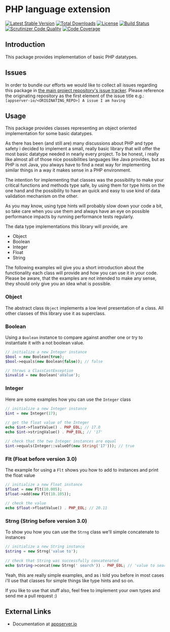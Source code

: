# PHP language extension

[![Latest Stable Version](https://img.shields.io/packagist/v/appserver-io/lang.svg?style=flat-square)](https://packagist.org/packages/appserver-io/lang) 
 [![Total Downloads](https://img.shields.io/packagist/dt/appserver-io/lang.svg?style=flat-square)](https://packagist.org/packages/appserver-io/lang)
 [![License](https://img.shields.io/packagist/l/appserver-io/lang.svg?style=flat-square)](https://packagist.org/packages/appserver-io/lang)
 [![Build Status](https://img.shields.io/travis/appserver-io/lang/master.svg?style=flat-square)](http://travis-ci.org/appserver-io/lang)
 [![Scrutinizer Code Quality](https://img.shields.io/scrutinizer/g/appserver-io/lang/master.svg?style=flat-square)](https://scrutinizer-ci.com/g/appserver-io/lang/?branch=master)
 [![Code Coverage](https://img.shields.io/scrutinizer/coverage/g/appserver-io/lang/master.svg?style=flat-square)](https://scrutinizer-ci.com/g/appserver-io/lang/?branch=master)

## Introduction

This package provides implementation of basic PHP datatypes.

## Issues

In order to bundle our efforts we would like to collect all issues regarding this package in [the main project repository's issue tracker](https://github.com/appserver-io/appserver/issues).
Please reference the originating repository as the first element of the issue title e.g.:
`[appserver-io/<ORIGINATING_REPO>] A issue I am having`

## Usage

This package provides classes representing an object oriented implementation for some basic datatypes. 

As there has been (and still are) many discussions about PHP and type safety i decided to implement a small, really
basic library that will offer the most basic datatype needed in nearly every project. To be honest, i really like
almost all of those nice possibilities languages like Java provides, but as PHP is not Java, you always have to find a
neat way for implementing similar things in a way it makes sense in a PHP environment.

The intention for implementing that classes was the possibility to make your critical functions and methods type safe,
by using them for type hints on the one hand and the possibility to have an quick and easy to use kind of data
validation mechanism on the other.

As you may know, using type hints will probably slow down your code a bit, so take care when you use them and
always have an eye on possible performance impacts by running performance tests regularly.

The data type implementations this library will provide, are

* Object
* Boolean
* Integer
* Float
* String

The following examples wil give you a short introduction about the functionality each class will provide and
how you can use it in your code. Please be aware, that the examples are not intended to make any sense, they
should only give you an idea what is possible.

### Object

The abstract class `Object` implements a low level presentation of a class. All other classes of this library use it
as superclass.

### Boolean

Using a `Boolean` instance to compare against another one or try to instantiate it with a not boolean value.

```php
// initialize a new Integer instance
$bool = new Boolean(true);
$bool->equals(new Boolean(false)); // false

// throws a ClassCastException
$invalid = new Boolean('aValue');
```

### Integer

Here are some examples how you can use the `Integer` class

```php
// initialize a new Integer instance
$int = new Integer(17);
	    
// get the float value of the Integer
echo $int->floatValue() . PHP_EOL; // 17.0
echo $int->stringValue() . PHP_EOL; // '17'

// check that the two Integer instances are equal
$int->equals(Integer::valueOf(new String('17'))); // true
```

### Flt (Float before version 3.0)

The example for using a `Flt` shows you how to add to instances
and print the float value

```php
// initialize a new Float instance
$float = new Flt(10.005);
$float->add(new Flt(10.105));
        
// check the value
echo $float->floatValue() . PHP_EOL; // 20.11
```

### Strng (String before version 3.0)

To show you how you can use the `Strng` class we'll simple concatenate
to instances

```php
// initialize a new String instance
$string = new Strng('value to');
		
// check that String was successfully concatenated
echo $string->concat(new Strng(' search')) . PHP_EOL; // 'value to search'
```

Yeah, this are really simple examples, and as i told you before in most cases
i'll use that classes for simple things like type hints and so on.

If you like to use that stuff also, feel free to implement your own types and
send me a pull request :)

## External Links

* Documentation at [appserver.io](http://docs.appserver.io)
